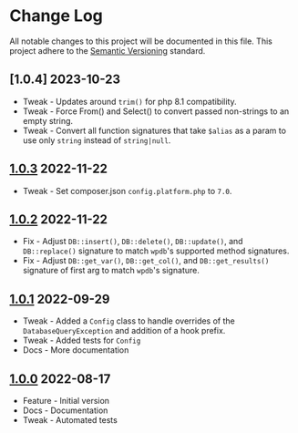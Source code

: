 # Change Log

All notable changes to this project will be documented in this file. This project adhere to the [Semantic Versioning](http://semver.org/) standard.

## [1.0.4] 2023-10-23

* Tweak - Updates around `trim()` for php 8.1 compatibility.
* Tweak - Force From() and Select() to convert passed non-strings to an empty string.
* Tweak - Convert all function signatures that take `$alias` as a param to use only `string` instead of `string|null`.

## [1.0.3] 2022-11-22

* Tweak - Set composer.json `config.platform.php` to `7.0`.

## [1.0.2] 2022-11-22

* Fix - Adjust `DB::insert()`, `DB::delete()`, `DB::update()`, and `DB::replace()` signature to match `wpdb`'s supported method signatures.
* Fix - Adjust `DB::get_var()`, `DB::get_col()`, and `DB::get_results()` signature of first arg to match `wpdb`'s signature.

## [1.0.1] 2022-09-29

* Tweak - Added a `Config` class to handle overrides of the `DatabaseQueryException` and addition of a hook prefix.
* Tweak - Added tests for `Config`
* Docs - More documentation

## [1.0.0] 2022-08-17

* Feature - Initial version
* Docs - Documentation
* Tweak - Automated tests

[1.0.0]: https://github.com/stellarwp/schema/releases/tag/1.0.0
[1.0.1]: https://github.com/stellarwp/schema/releases/tag/1.0.1
[1.0.2]: https://github.com/stellarwp/schema/releases/tag/1.0.2
[1.0.3]: https://github.com/stellarwp/schema/releases/tag/1.0.3
